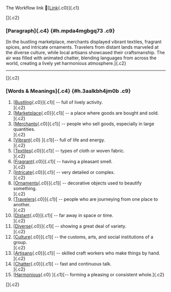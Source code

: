 The Workflow link
👏[[Link](https://www.google.com/url?q=http://www.google.com&sa=D&source=editors&ust=1758799445369992&usg=AOvVaw3n7p4r-gBuTVEou7CHR8Ei){.c0}]{.c1}

[]{.c2}

### [Paragraph]{.c4} {#h.mpda4mgbgq73 .c9}

[In the bustling marketplace, merchants displayed vibrant textiles,
fragrant spices, and intricate ornaments. Travelers from distant lands
marveled at the diverse culture, while local artisans showcased their
craftsmanship. The air was filled with animated chatter, blending
languages from across the world, creating a lively yet harmonious
atmosphere.]{.c2}

------------------------------------------------------------------------

[]{.c2}

### [Words & Meanings]{.c4} {#h.3aalkbh4jm0b .c9}

1.  [[Bustling](https://www.google.com/url?q=http://www.google.com&sa=D&source=editors&ust=1758799445371459&usg=AOvVaw3Kd6h3hl8GuURXKi_T_Evm){.c0}]{.c1}[ --
    full of lively activity.\
    ]{.c2}
2.  [[Marketplace](https://www.google.com/url?q=http://www.google.com&sa=D&source=editors&ust=1758799445371798&usg=AOvVaw1Hg8eIU4GOQD8Qv9Ey0eQX){.c0}]{.c1}[ --
    a place where goods are bought and sold.\
    ]{.c2}
3.  [[Merchants](https://www.google.com/url?q=http://www.google.com&sa=D&source=editors&ust=1758799445372145&usg=AOvVaw3colQoue1tJRdAyvcZ-C-1){.c0}]{.c1}[ --
    people who sell goods, especially in large quantities.\
    ]{.c2}
4.  [[Vibrant](https://www.google.com/url?q=http://www.google.com&sa=D&source=editors&ust=1758799445372453&usg=AOvVaw27409VBf_h5KNWJD8EdHs4){.c0}
    ]{.c1}[-- full of life and energy.\
    ]{.c2}
5.  [[Textiles](https://www.google.com/url?q=http://www.google.com&sa=D&source=editors&ust=1758799445372711&usg=AOvVaw2rSLjYjHV4ULy9f0f90oaB){.c0}]{.c1}[ --
    types of cloth or woven fabric.\
    ]{.c2}
6.  [[Fragrant](https://www.google.com/url?q=http://www.google.com&sa=D&source=editors&ust=1758799445372976&usg=AOvVaw1Oi2XoeYfz45Hmbbmb89Gj){.c0}]{.c1}[ --
    having a pleasant smell.\
    ]{.c2}
7.  [[Intricate](https://www.google.com/url?q=http://www.google.com&sa=D&source=editors&ust=1758799445373230&usg=AOvVaw10q2hjUuPbYt2unwpfHOHv){.c0}]{.c1}[ --
    very detailed or complex.\
    ]{.c2}
8.  [[Ornaments](https://www.google.com/url?q=http://www.google.com&sa=D&source=editors&ust=1758799445373474&usg=AOvVaw0mk3uFRRqLPkjzsF94dJNp){.c0}]{.c1}[ --
    decorative objects used to beautify something.\
    ]{.c2}
9.  [[Travelers](https://www.google.com/url?q=http://www.google.com&sa=D&source=editors&ust=1758799445373771&usg=AOvVaw3hWPXK5upydFfMlzZ0Xc2c){.c0}]{.c1}[ --
    people who are journeying from one place to another.\
    ]{.c2}
10. [[Distant](https://www.google.com/url?q=http://www.google.com&sa=D&source=editors&ust=1758799445374063&usg=AOvVaw3pXvTI36iW_5gioA7KD92e){.c0}]{.c1}[ --
    far away in space or time.\
    ]{.c2}
11. [[Diverse](https://www.google.com/url?q=http://www.google.com&sa=D&source=editors&ust=1758799445374293&usg=AOvVaw2BRj6g9qSJFvsRFKP6urxH){.c0}]{.c1}[ --
    showing a great deal of variety.\
    ]{.c2}
12. [[Culture](https://www.google.com/url?q=http://www.google.com&sa=D&source=editors&ust=1758799445374545&usg=AOvVaw382WfbqElg9AY49NcA5QzV){.c0}]{.c1}[ --
    the customs, arts, and social institutions of a group.\
    ]{.c2}
13. [[Artisans](https://www.google.com/url?q=http://www.google.com&sa=D&source=editors&ust=1758799445374844&usg=AOvVaw0o784XLGkrwI5ll9feHZ7W){.c0}]{.c1}[ --
    skilled craft workers who make things by hand.\
    ]{.c2}
14. [[Chatter](https://www.google.com/url?q=http://www.google.com&sa=D&source=editors&ust=1758799445375109&usg=AOvVaw1IXYqyTMQP5X_dfWypf_jX){.c0}]{.c1}[ --
    fast and continuous talk.\
    ]{.c2}
15. [[Harmonious](https://www.google.com/url?q=http://www.google.com&sa=D&source=editors&ust=1758799445375336&usg=AOvVaw2812oIz6HB9zni6OOh29PX){.c0}
    ]{.c1}[-- forming a pleasing or consistent whole.]{.c2}

[]{.c2}
